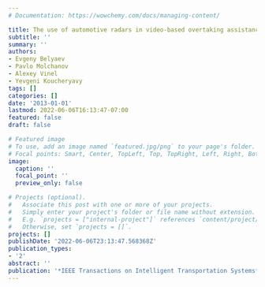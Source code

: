 ```yaml
---
# Documentation: https://wowchemy.com/docs/managing-content/

title: The use of automotive radars in video-based overtaking assistance applications
subtitle: ''
summary: ''
authors:
- Evgeny Belyaev
- Pavlo Molchanov
- Alexey Vinel
- Yevgeni Koucheryavy
tags: []
categories: []
date: '2013-01-01'
lastmod: 2022-06-06T16:13:47-07:00
featured: false
draft: false

# Featured image
# To use, add an image named `featured.jpg/png` to your page's folder.
# Focal points: Smart, Center, TopLeft, Top, TopRight, Left, Right, BottomLeft, Bottom, BottomRight.
image:
  caption: ''
  focal_point: ''
  preview_only: false

# Projects (optional).
#   Associate this post with one or more of your projects.
#   Simply enter your project's folder or file name without extension.
#   E.g. `projects = ["internal-project"]` references `content/project/deep-learning/index.md`.
#   Otherwise, set `projects = []`.
projects: []
publishDate: '2022-06-06T23:13:47.568368Z'
publication_types:
- '2'
abstract: ''
publication: '*IEEE Transactions on Intelligent Transportation Systems*'
---
```

